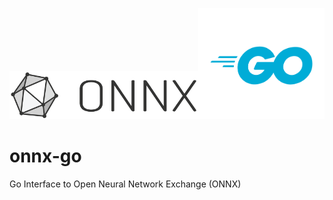 <p align="left"><img width="60%" src="vignettes/imgs/ONNX_logo_main.png"/><img width="40%" src="vignettes/imgs/Go-Logo_Blue.svg"/></p>

# onnx-go
Go Interface to Open Neural Network Exchange (ONNX) 
